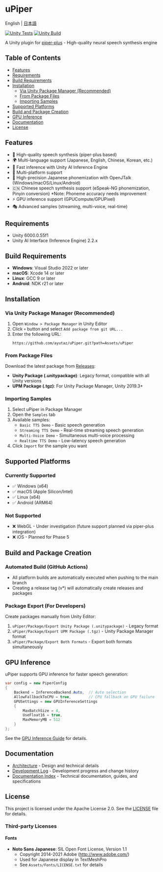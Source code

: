 # uPiper

English | [日本語](README.md)

[![Unity Tests](https://github.com/ayutaz/uPiper/actions/workflows/unity-tests.yml/badge.svg)](https://github.com/ayutaz/uPiper/actions/workflows/unity-tests.yml)
[![Unity Build](https://github.com/ayutaz/uPiper/actions/workflows/unity-build.yml/badge.svg)](https://github.com/ayutaz/uPiper/actions/workflows/unity-build.yml)

A Unity plugin for [piper-plus](https://github.com/ayutaz/piper-plus) - High-quality neural speech synthesis engine

## Table of Contents

- [Features](#features)
- [Requirements](#requirements)
- [Build Requirements](#build-requirements)
- [Installation](#installation)
  - [Via Unity Package Manager (Recommended)](#via-unity-package-manager-recommended)
  - [From Package Files](#from-package-files)
  - [Importing Samples](#importing-samples)
- [Supported Platforms](#supported-platforms)
- [Build and Package Creation](#build-and-package-creation)
- [GPU Inference](#gpu-inference)
- [Documentation](#documentation)
- [License](#license)

## Features

- 🎤 High-quality speech synthesis (piper-plus based)
- 🌍 Multi-language support (Japanese, English, Chinese, Korean, etc.)
- 🚀 Fast inference with Unity AI Inference Engine
- 📱 Multi-platform support
- 🔧 High-precision Japanese phonemization with OpenJTalk (Windows/macOS/Linux/Android)
- 🇨🇳 Chinese speech synthesis support (eSpeak-NG phonemization, Pinyin conversion) *Note: Phoneme accuracy needs improvement
- ⚡ GPU inference support (GPUCompute/GPUPixel)
- 🎭 Advanced samples (streaming, multi-voice, real-time)

## Requirements
* Unity 6000.0.55f1
* Unity AI Interface (Inference Engine) 2.2.x

## Build Requirements

- **Windows**: Visual Studio 2022 or later
- **macOS**: Xcode 14 or later
- **Linux**: GCC 9 or later
- **Android**: NDK r21 or later

## Installation

### Via Unity Package Manager (Recommended)
1. Open `Window > Package Manager` in Unity Editor
2. Click `+` button and select `Add package from git URL...`
3. Enter the following URL:
   ```
   https://github.com/ayutaz/uPiper.git?path=Assets/uPiper
   ```

### From Package Files
Download the latest package from [Releases](https://github.com/ayutaz/uPiper/releases):
- **Unity Package (.unitypackage)**: Legacy format, compatible with all Unity versions
- **UPM Package (.tgz)**: For Unity Package Manager, Unity 2019.3+

### Importing Samples
1. Select uPiper in Package Manager
2. Open the `Samples` tab
3. Available samples:
   - `Basic TTS Demo` - Basic speech generation
   - `Streaming TTS Demo` - Real-time streaming speech generation
   - `Multi-Voice Demo` - Simultaneous multi-voice processing
   - `Realtime TTS Demo` - Low-latency speech generation
4. Click `Import` for the sample you want

## Supported Platforms

### Currently Supported
- ✅ Windows (x64)
- ✅ macOS (Apple Silicon/Intel)
- ✅ Linux (x64)
- ✅ Android (ARM64)

### Not Supported
- ❌ WebGL - Under investigation (future support planned via piper-plus integration)
- ❌ iOS - Planned for Phase 5

## Build and Package Creation

### Automated Build (GitHub Actions)
- All platform builds are automatically executed when pushing to the main branch
- Creating a release tag (v*) will automatically create releases and packages

### Package Export (For Developers)
Create packages manually from Unity Editor:
1. `uPiper/Package/Export Unity Package (.unitypackage)` - Legacy format
2. `uPiper/Package/Export UPM Package (.tgz)` - Unity Package Manager format
3. `uPiper/Package/Export Both Formats` - Export both formats simultaneously

## GPU Inference

uPiper supports GPU inference for faster speech generation:

```csharp
var config = new PiperConfig
{
    Backend = InferenceBackend.Auto,  // Auto selection
    AllowFallbackToCPU = true,        // CPU fallback on GPU failure
    GPUSettings = new GPUInferenceSettings
    {
        MaxBatchSize = 4,
        UseFloat16 = true,
        MaxMemoryMB = 512
    }
};
```

See the [GPU Inference Guide](docs/features/gpu/gpu-inference.md) for details.

## Documentation

- [Architecture](docs/ARCHITECTURE_en.md) - Design and technical details
- [Development Log](docs/DEVELOPMENT_LOG.md) - Development progress and change history
- [Documentation Index](docs/) - Technical documentation, guides, and specifications

## License

This project is licensed under the Apache License 2.0. See the [LICENSE](LICENSE) file for details.

### Third-party Licenses

#### Fonts
- **Noto Sans Japanese**: SIL Open Font License, Version 1.1
  - Copyright 2014-2021 Adobe (http://www.adobe.com/)
  - Used for Japanese display in TextMeshPro
  - See `Assets/Fonts/LICENSE.txt` for details